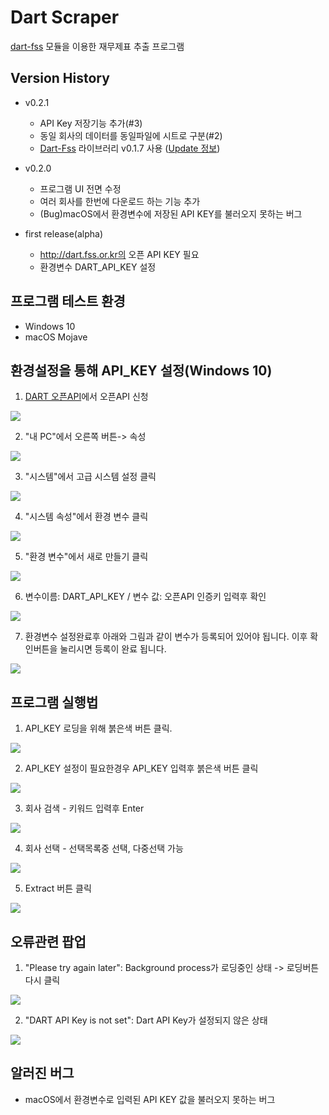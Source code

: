 # Dart Scraper

[dart-fss](https://github.com/josw123/dart-fss) 모듈을 이용한 재무제표 추출 프로그램

## Version History
- v0.2.1
  - API Key 저장기능 추가(#3)
  - 동일 회사의 데이터를 동일파일에 시트로 구분(#2)
  - [Dart-Fss](https://github.com/josw123/dart-fss) 라이브러리 v0.1.7 사용 ([Update 정보](https://github.com/josw123/dart-fss/releases))

- v0.2.0 
  - 프로그램 UI 전면 수정
  - 여러 회사를 한번에 다운로드 하는 기능 추가
  - (Bug)macOS에서 환경변수에 저장된 API KEY를 불러오지 못하는 버그


- first release(alpha)
  - http://dart.fss.or.kr의 오픈 API KEY 필요
  - 환경변수 DART_API_KEY 설정

## 프로그램 테스트 환경

-   Windows 10
-   macOS Mojave

## 환경설정을 통해 API_KEY 설정(Windows 10)

1.  [DART 오픈API](http://dart.fss.or.kr/dsap001/intro.do)에서 오픈API 신청

![](./img/api_key.png)

2.  "내 PC"에서 오른쪽 버튼-> 속성

![](./img/right_click.png)

3.  "시스템"에서 고급 시스템 설정 클릭

![](./img/my_computer.png)

4.  "시스템 속성"에서 환경 변수 클릭

![](./img/system_info.png)

5.  "환경 변수"에서 새로 만들기 클릭

![](./img/env.png)

6.  변수이름: DART_API_KEY / 변수 값: 오픈API 인증키 입력후 확인

![](./img/new_env.png)

7.  환경변수 설정완료후 아래와 그림과 같이 변수가 등록되어 있어야 됩니다. 이후 확인버튼을 눌리시면 등록이 완료 됩니다.

![](./img/final.png)

## 프로그램 실행법

1. API_KEY 로딩을 위해 붉은색 버튼 클릭.

![](./img/loading.png)

2.  API_KEY 설정이 필요한경우 API_KEY 입력후 붉은색 버튼 클릭

![](./img/loading.png)

3. 회사 검색 - 키워드 입력후 Enter

![](./img/search.png)

4. 회사 선택 - 선택목록중 선택, 다중선택 가능

![](./img/select.png)

5. Extract 버튼 클릭

![](./img/extracting.png)

## 오류관련 팝업

1. "Please try again later": Background process가 로딩중인 상태 -> 로딩버튼 다시 클릭

![](./img/loading_error.png)

2. "DART API Key is not set": Dart API Key가 설정되지 않은 상태

![](./img/set_key.png)


## 알러진 버그
- macOS에서 환경변수로 입력된 API KEY 값을 불러오지 못하는 버그

